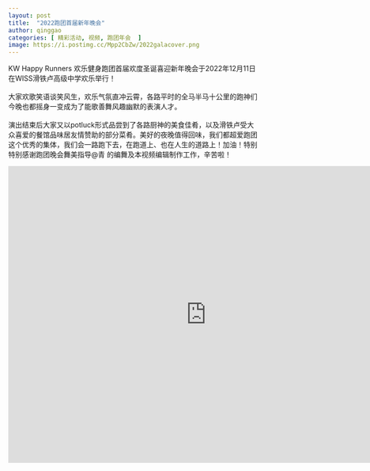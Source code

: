 ```yaml
---
layout: post
title:  "2022跑团首届新年晚会"
author: qinggao
categories: [ 精彩活动, 视频, 跑团年会  ]
image: https://i.postimg.cc/Mpp2CbZw/2022galacover.png
---
```


KW Happy Runners 欢乐健身跑团首届欢度圣诞喜迎新年晚会于2022年12月11日在WISS滑铁卢高级中学欢乐举行！
<br/><br/>
大家欢歌笑语谈笑风生，欢乐气氛直冲云霄，各路平时的全马半马十公里的跑神们今晚也都摇身一变成为了能歌善舞风趣幽默的表演人才。<br/><br/>
演出结束后大家又以potluck形式品尝到了各路厨神的美食佳肴，以及滑铁卢受大众喜爱的餐馆品味居友情赞助的部分菜肴。美好的夜晚值得回味，我们都超爱跑团这个优秀的集体，我们会一路跑下去，在跑道上、也在人生的道路上！加油！特别特别感谢跑团晚会舞美指导@青 的编舞及本视频编辑制作工作，辛苦啦！


<iframe width="800" height="600" src="https://www.youtube.com/embed/mg8Q-8i7lXw?si=PPVaAcQXByiXggVO" title="YouTube video player" frameborder="0" allow="accelerometer; autoplay; clipboard-write; encrypted-media; gyroscope; picture-in-picture; web-share" allowfullscreen></iframe>